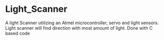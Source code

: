 # Light_Scanner
A light Scanner utilizing an Atmel microcontroller, servo and light sensors.  Light scanner will find direction with most amount of light.
Done with C based code
